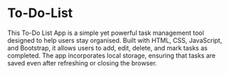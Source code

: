 # To-Do-List
This To-Do List App is a simple yet powerful task management tool designed to help users stay organised. Built with HTML, CSS, JavaScript, and Bootstrap, it allows users to add, edit, delete, and mark tasks as completed. The app incorporates local storage, ensuring that tasks are saved even after refreshing or closing the browser.
